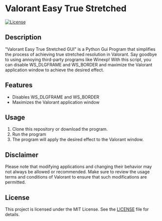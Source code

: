 # Valorant Easy True Stretched

[![License](https://img.shields.io/badge/license-MIT-blue.svg)](LICENSE)

## Description
"Valorant Easy True Stretched GUI" is a Python Gui Program that simplifies the process of achieving true stretched resolution in Valorant. Say goodbye to using annoying third-party programs like Winexp! With this script, you can disable WS_DLGFRAME and WS_BORDER and maximize the Valorant application window to achieve the desired effect.

## Features
- Disables WS_DLGFRAME and WS_BORDER
- Maximizes the Valorant application window

## Usage
1. Clone this repository or download the program.
2. Run the program
3. The program will apply the desired effect to the Valorant window.


## Disclaimer
Please note that modifying applications and changing their behavior may not always be allowed or recommended. Make sure to review the usage terms and conditions of Valorant to ensure that such modifications are permitted.

## License
This project is licensed under the MIT License. See the [LICENSE](LICENSE) file for details.

